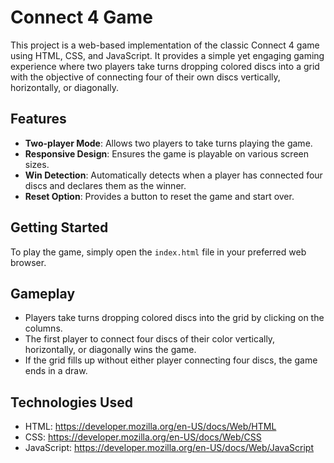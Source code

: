 # Connect 4 Game

This project is a web-based implementation of the classic Connect 4 game using HTML, CSS, and JavaScript. It provides a simple yet engaging gaming experience where two players take turns dropping colored discs into a grid with the objective of connecting four of their own discs vertically, horizontally, or diagonally.

## Features

- **Two-player Mode**: Allows two players to take turns playing the game.
- **Responsive Design**: Ensures the game is playable on various screen sizes.
- **Win Detection**: Automatically detects when a player has connected four discs and declares them as the winner.
- **Reset Option**: Provides a button to reset the game and start over.

## Getting Started

To play the game, simply open the `index.html` file in your preferred web browser.



## Gameplay

- Players take turns dropping colored discs into the grid by clicking on the columns.
- The first player to connect four discs of their color vertically, horizontally, or diagonally wins the game.
- If the grid fills up without either player connecting four discs, the game ends in a draw.



## Technologies Used

- HTML: https://developer.mozilla.org/en-US/docs/Web/HTML
- CSS: https://developer.mozilla.org/en-US/docs/Web/CSS
- JavaScript: https://developer.mozilla.org/en-US/docs/Web/JavaScript

